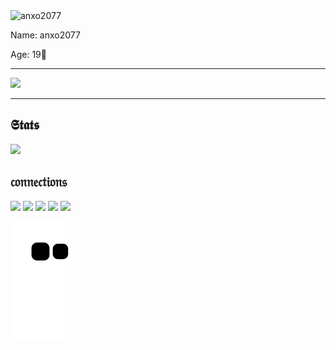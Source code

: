 <img src="https://horca.files.wordpress.com/2017/06/tumblr_op5wlbggxd1vxnjybo1_1280.gif" alt="anxo2077">

</p>

Name: anxo2077

Age: 19📍

---

<a href="https://github.com/anxo2077"><img src="https://github.com/TheDudeThatCode/TheDudeThatCode/blob/master/Assets/Developer.gif"></a>

---
## 𝕾𝖙𝖆𝖙𝖘

<a href="https://github.com/anxo2077"><img src="https://github-readme-stats.vercel.app/api?username=anxo2077&show_icons=true&theme=radical"></a>


<!--START_SECTION:waka-->

<!--END_SECTION:waka-->


<p align="center">

   

</p>

## 𝔠𝔬𝔫𝔫𝔢𝔠𝔱𝔦𝔬𝔫𝔰
<div> 
  <a href="https://www.youtube.com/channel/UCDbYHpkLNRmwNKHFXqFmYUQ" target="_blank"><img src="https://img.shields.io/badge/YouTube-FF0000?style=for-the-badge&logo=youtube&logoColor=white" target="_blank"></a>
  <a href = "https://api.whatsapp.com/send?phone=+573225236629&text=%F0%9F%8E%B4"><img src="https://img.shields.io/badge/whatsapp-blackgreen?style=for-the-badge&logo=whatsapp&logoColor=white" target="_blank"></a>
  <a href="https://www.instagram.com/anxo2077/" target="_blank"><img src="https://img.shields.io/badge/-Instagram-%23E4405F?style=for-the-badge&logo=instagram&logoColor=white" target="_blank"></a>
 	<a href="https://www.twitch.tv/anxo2077" target="_blank"><img src="https://img.shields.io/badge/Twitch-9146FF?style=for-the-badge&logo=twitch&logoColor=white" target="_blank"></a>
 <a href="https://discord.gg/TE7J65mPtM" target="_blank"><img src="https://img.shields.io/badge/Discord-7289DA?style=for-the-badge&logo=discord&logoColor=white" target="_blank"></a> 


 
  ![Snake animation](https://github.com/rafaballerini/rafaballerini/blob/output/github-contribution-grid-snake.svg)
 
</div>

